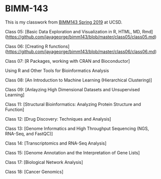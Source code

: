 # BIMM-143

This is my classwork from [BIMM143 Spring 2019](https://bioboot.github.io/bimm143_S19/) at UCSD.

Class 05: [Basic Data Exploration and Visualization in R, HTML, MD, Rmd] (https://github.com/jayageorge/bimm143/blob/master/class05/class05.md)

Class 06: [Creating R functions] (https://github.com/jayageorge/bimm143/blob/master/class06/class06.md)

Class 07: [R Packages, working with CRAN and Bioconductor]

Using R and Other Tools for Bioinformatics Analysis

Class 08: [An Introduction to Machine Learning (Hierarchical Clustering)]

Class 09: [Anlayzing High Dimensional Datasets and Unsupervised Learning]

Class 11: [Structural Bioinformatics: Analyzing Protein Structure and Function]

Class 12: [Drug Discovery: Techniques and Analysis]

Class 13: [Genome Informatics and High Throughput Sequencing (NGS, RNA-Seq, and FastQC)]

Class 14: [Transcriptomics and RNA-Seq Analysis]

Class 15: [Genome Annotation and the Interpretation of Gene Lists]

Class 17: [Biological Network Analysis]

Class 18: [Cancer Genomics]
